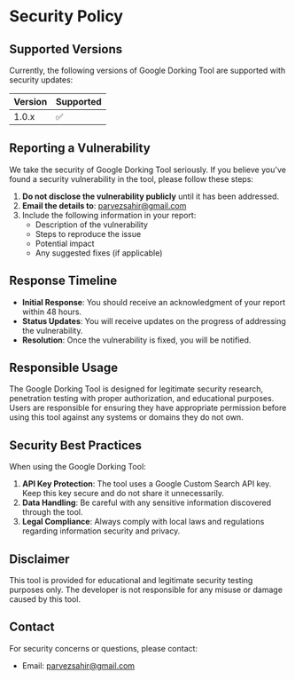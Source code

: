 # Security Policy

## Supported Versions

Currently, the following versions of Google Dorking Tool are supported with security updates:

| Version | Supported          |
| ------- | ------------------ |
| 1.0.x   | :white_check_mark: |

## Reporting a Vulnerability

We take the security of Google Dorking Tool seriously. If you believe you've found a security vulnerability in the tool, please follow these steps:

1. **Do not disclose the vulnerability publicly** until it has been addressed.
2. **Email the details to**: parvezsahir@gmail.com
3. Include the following information in your report:
   - Description of the vulnerability
   - Steps to reproduce the issue
   - Potential impact
   - Any suggested fixes (if applicable)

## Response Timeline

- **Initial Response**: You should receive an acknowledgment of your report within 48 hours.
- **Status Updates**: You will receive updates on the progress of addressing the vulnerability.
- **Resolution**: Once the vulnerability is fixed, you will be notified.

## Responsible Usage

The Google Dorking Tool is designed for legitimate security research, penetration testing with proper authorization, and educational purposes. Users are responsible for ensuring they have appropriate permission before using this tool against any systems or domains they do not own.

## Security Best Practices

When using the Google Dorking Tool:

1. **API Key Protection**: The tool uses a Google Custom Search API key. Keep this key secure and do not share it unnecessarily.
2. **Data Handling**: Be careful with any sensitive information discovered through the tool.
3. **Legal Compliance**: Always comply with local laws and regulations regarding information security and privacy.

## Disclaimer

This tool is provided for educational and legitimate security testing purposes only. The developer is not responsible for any misuse or damage caused by this tool.

## Contact

For security concerns or questions, please contact:
- Email: parvezsahir@gmail.com
